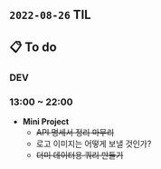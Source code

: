 ## `2022-08-26` TIL

## 📋 To do

### DEV

### 13:00 ~ 22:00
+ **Mini Project**
  + ~~API 명세서 정리 마무리~~
  + 로고 이미지는 어떻게 보낼 것인가?
  + ~~더미 데이터용 쿼리 만들기~~